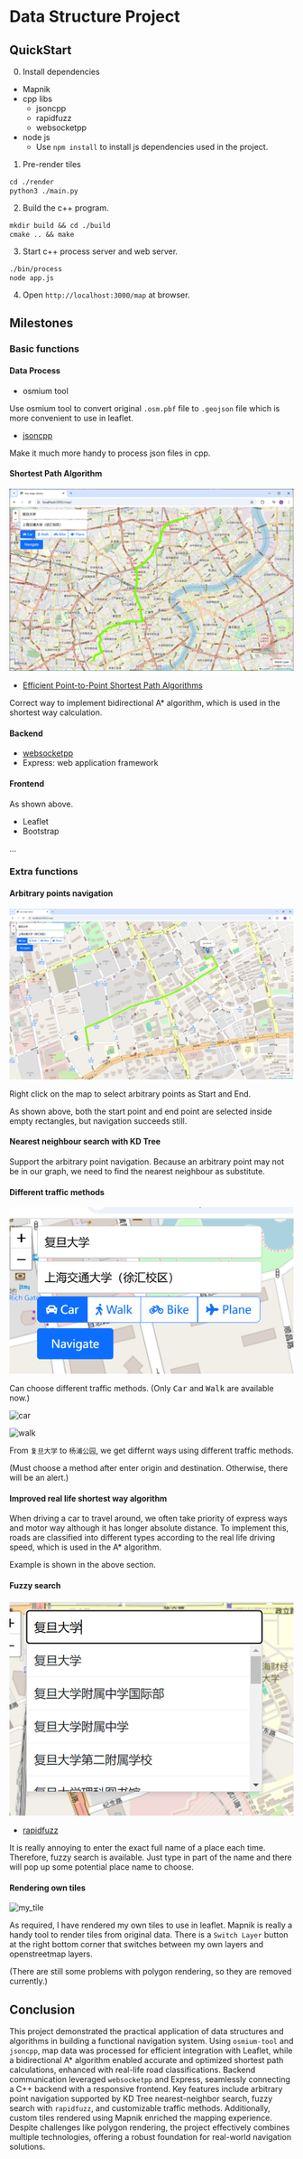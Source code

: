 # Data Structure Project

## QuickStart

0. Install dependencies

- Mapnik
- cpp libs
    - jsoncpp
    - rapidfuzz
    - websocketpp
- node js
    - Use `npm install` to install js dependencies used in the project.

1. Pre-render tiles

``` shell
cd ./render
python3 ./main.py
```

2. Build the c++ program. 

``` shell
mkdir build && cd ./build
cmake .. && make
```

3. Start c++ process server and web server.

```shell
./bin/process
node app.js
```

4. Open `http://localhost:3000/map` at browser.


## Milestones

### Basic functions

#### Data Process

- osmium tool

Use osmium tool to convert original `.osm.pbf` file to `.geojson` file which is more convenient to use in leaflet.

- [jsoncpp](https://github.com/open-source-parsers/jsoncpp)

Make it much more handy to process json files in cpp.

#### Shortest Path Algorithm

![fdu to sjtu by car](./pics/Fdu2SJTU_xvhui_car.png)

- [Efficient Point-to-Point Shortest Path Algorithms](https://www.cs.princeton.edu/courses/archive/spr06/cos423/Handouts/EPP%20shortest%20path%20algorithms.pdf)

Correct way to implement bidirectional A* algorithm, which is used in the shortest way calculation.


#### Backend

- [websocketpp](https://github.com/zaphoyd/websocketpp)
- Express: web application framework

#### Frontend

As shown above.

- Leaflet
- Bootstrap

...


### Extra functions

#### Arbitrary points navigation

![arbitrary_nav](./pics/arb_nav.png)

Right click on the map to select arbitrary points as Start and End.

As shown above, both the start point and end point are selected inside empty rectangles, but navigation succeeds still.

#### Nearest neighbour search with **KD Tree**

Support the arbitrary point navigation. Because an arbitrary point may not be in our graph, we need to find the nearest neighbour as substitute.

#### Different traffic methods

![four_ways](./pics/four.png)

Can choose different traffic methods. (Only <kbd>Car</kbd> and <kbd>Walk</kbd> are available now.)

![car](./pics/fd_park_car.png)

![walk](./pics/fd_park_walk.png)

From `复旦大学` to `杨浦公园`, we get differnt ways using different traffic methods.


(Must choose a method after enter origin and destination. Otherwise, there will be an alert.)

#### Improved real life shortest way algorithm  

When driving a car to travel around, we often take priority of express ways and motor way although it has longer absolute distance. To implement this, roads are classified into different types according to the real life driving speed, which is used in the A* algorithm.

Example is shown in the above section.

#### Fuzzy search 

![fuzzy](./pics/fuzzy.png)

- [rapidfuzz](https://github.com/rapidfuzz/rapidfuzz-cpp)

It is really annoying to enter the exact full name of a place each time. Therefore, fuzzy search is available. Just type in part of the name and there will pop up some potential place name to choose.


#### Rendering own tiles 

![my_tile](./pics/my_tile.png)

As required, I have rendered my own tiles to use in leaflet. Mapnik is really a handy tool to render tiles from original data. There is a `Switch Layer` button at the right bottom corner that switches between my own layers and openstreetmap layers.

(There are still some problems with polygon rendering, so they are removed currently.)

## Conclusion

This project demonstrated the practical application of data structures and algorithms in building a functional navigation system. Using `osmium-tool` and `jsoncpp`, map data was processed for efficient integration with Leaflet, while a bidirectional A* algorithm enabled accurate and optimized shortest path calculations, enhanced with real-life road classifications. Backend communication leveraged `websocketpp` and Express, seamlessly connecting a C++ backend with a responsive frontend. Key features include arbitrary point navigation supported by KD Tree nearest-neighbor search, fuzzy search with `rapidfuzz`, and customizable traffic methods. Additionally, custom tiles rendered using Mapnik enriched the mapping experience. Despite challenges like polygon rendering, the project effectively combines multiple technologies, offering a robust foundation for real-world navigation solutions.
